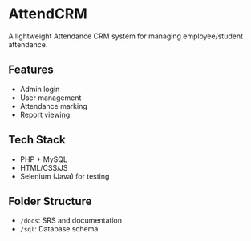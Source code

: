 # AttendCRM

A lightweight Attendance CRM system for managing employee/student attendance.

## Features

- Admin login
- User management
- Attendance marking
- Report viewing

## Tech Stack

- PHP + MySQL
- HTML/CSS/JS
- Selenium (Java) for testing

## Folder Structure

- `/docs`: SRS and documentation
- `/sql`: Database schema
